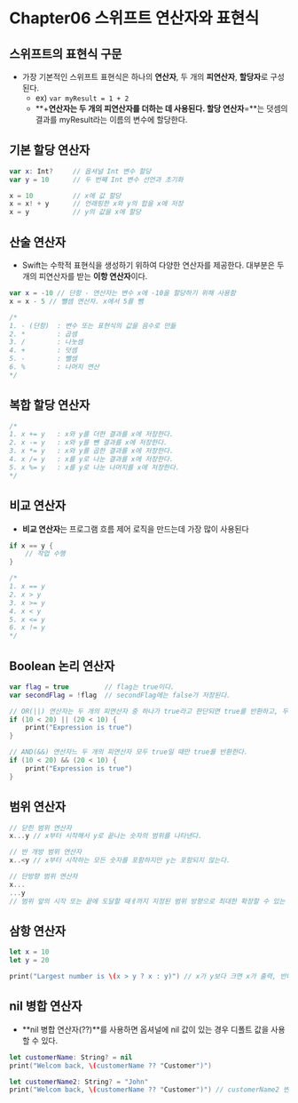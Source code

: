 # Chapter06 스위프트 연산자와 표현식

## 스위프트의 표현식 구문
- 가장 기본적인 스위프트 표현식은 하나의 **연산자**, 두 개의 **피연산자**, **할당자**로 구성된다.
    - ex) ```var myResult = 1 + 2```
    - **+**연산자는 두 개의 피연산자를 더하는 데 사용된다. 할당 연산자**=**는 덧셈의 결과를 myResult라는 이름의 변수에 할당한다.

## 기본 할당 연산자
```Swift
var x: Int?     // 옵셔널 Int 변수 할당
var y = 10      // 두 번째 Int 변수 선언과 초기화

x = 10          // x에 값 할당
x = x! + y      // 언래핑한 x와 y의 합을 x에 저장
x = y           // y의 값을 x에 할당
```

## 산술 연산자
- Swift는 수학적 표현식을 생성하기 위하여 다양한 연산자를 제공한다. 대부분은 두 개의 피연산자를 받는 **이항 연산자**이다.
```Swift
var x = -10 // 단항 - 연산자는 변수 x에 -10을 할당하기 위해 사용함
x = x - 5 // 뺄셈 연산자. x에서 5를 뺌

/*
1. - (단항)  : 변수 또는 표현식의 값을 음수로 만듦
2. *        : 곱셈
3. /        : 나눗셈
4. +        : 덧셈
5. -        : 뺄셈
6. %        : 나머지 연산
*/
```

## 복합 할당 연산자
```Swift
/*
1. x += y   : x와 y를 더한 결과를 x에 저장한다.
2. x -= y   : x와 y를 뺀 결과를 x에 저장한다.
3. x *= y   : x와 y를 곱한 결과를 x에 저장한다.
4. x /= y   : x를 y로 나눈 결과를 x에 저장한다.
5. x %= y   : x를 y로 나눈 나머지를 x에 저장한다.
*/
```

## 비교 연산자
- **비교 연산자**는 프로그램 흐름 제어 로직을 만드는데 가장 많이 사용된다
```Swift
if x == y {
    // 작업 수행
}

/*
1. x == y
2. x > y
3. x >= y
4. x < y
5. x <= y
6. x != y
*/
```

## Boolean 논리 연산자
```Swift
var flag = true         // flag는 true이다.
var secondFlag = !flag  // secondFlag에는 false가 저장된다.

// OR(||) 연산자는 두 개의 피연산자 중 하나가 true라고 판단되면 true를 반환하고, 두 개의 피 연산자 모두 true가 아니라면 false를 반환한다.
if (10 < 20) || (20 < 10) {
    print("Expression is true")
}

// AND(&&) 연산자느 두 개의 피연산자 모두 true일 때만 true를 반환한다.
if (10 < 20) && (20 < 10) {
    print("Expression is true")
}
```

## 범위 연산자
```Swift
// 닫힌 범위 연산자
x...y // x부터 시작해서 y로 끝나는 숫자의 범위를 나타낸다.

// 반 개방 범위 연산자
x..<y // x부터 시작하는 모든 숫자를 포함하지만 y는 포함되지 않는다.

// 단방향 범위 연산자
x...
...y
// 범위 앞의 시작 또는 끝에 도달할 때ㅔ까지 지정된 범위 방향으로 최대한 확장할 수 있는 범위를 지정한다.
```

## 삼항 연산자
```Swift
let x = 10
let y = 20

print("Largest number is \(x > y ? x : y)") // x가 y보다 크면 x가 출력, 반대면 y가 출력된다.
```

## nil 병합 연산자
- **nil 병합 연산자(??)**를 사용하면 옵셔널에 nil 값이 있는 경우 디폴트 값을 사용할 수 있다.
```Swift
let customerName: String? = nil
print("Welcom back, \(customerName ?? "Customer")")

let customerName2: String? = "John"
print("Welcom back, \(customerName ?? "Customer")") // customerName2 변수의 값이 nil이 아니라면 언래핑되어 할당된 값이 표현된다.
```


